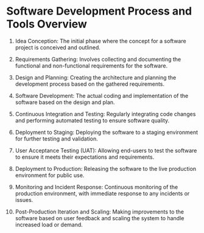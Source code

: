 # Software Development Process and Tools Overview

1. Idea Conception: The initial phase where the concept for a software project is conceived and outlined.

2. Requirements Gathering: Involves collecting and documenting the functional and non-functional requirements for the software.

3. Design and Planning: Creating the architecture and planning the development process based on the gathered requirements.

4. Software Development: The actual coding and implementation of the software based on the design and plan.

5. Continuous Integration and Testing: Regularly integrating code changes and performing automated testing to ensure software quality.

6. Deployment to Staging: Deploying the software to a staging environment for further testing and validation.

7. User Acceptance Testing (UAT): Allowing end-users to test the software to ensure it meets their expectations and requirements.

8. Deployment to Production: Releasing the software to the live production environment for public use.

9. Monitoring and Incident Response: Continuous monitoring of the production environment, with immediate response to any incidents or issues.

10. Post-Production Iteration and Scaling: Making improvements to the software based on user feedback and scaling the system to handle increased load or demand.